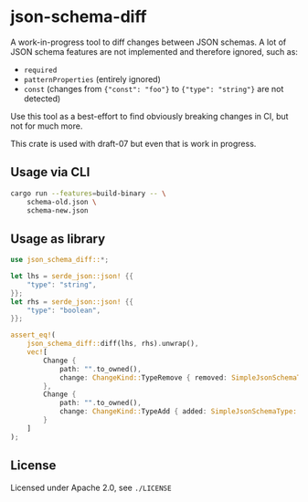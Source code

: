 # json-schema-diff

A work-in-progress tool to diff changes between JSON schemas. A lot of JSON schema features are not implemented and therefore ignored, such as:

* `required`
* `patternProperties` (entirely ignored)
* `const` (changes from `{"const": "foo"}` to `{"type": "string"}` are not detected)

Use this tool as a best-effort to find obviously breaking changes in CI, but not for much more.

This crate is used with draft-07 but even that is work in progress.

## Usage via CLI

```bash
cargo run --features=build-binary -- \
    schema-old.json \
    schema-new.json
```

## Usage as library

```rust
use json_schema_diff::*;

let lhs = serde_json::json! {{ 
    "type": "string",
}};
let rhs = serde_json::json! {{ 
    "type": "boolean",
}};

assert_eq!(
    json_schema_diff::diff(lhs, rhs).unwrap(),
    vec![
        Change {
            path: "".to_owned(),
            change: ChangeKind::TypeRemove { removed: SimpleJsonSchemaType::String }
        },
        Change {
            path: "".to_owned(),
            change: ChangeKind::TypeAdd { added: SimpleJsonSchemaType::Boolean }
        }
    ]
);
```

## License

Licensed under Apache 2.0, see `./LICENSE`
